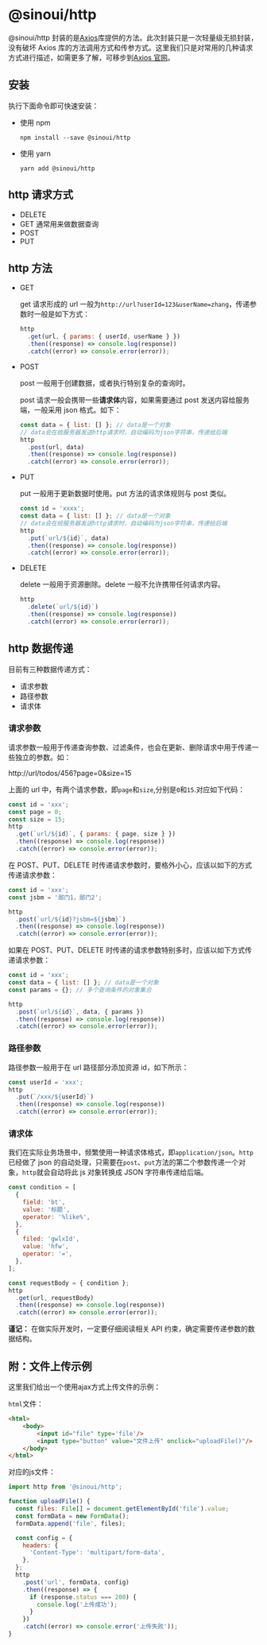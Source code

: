 # @sinoui/http

@sinoui/http 封装的是[Axios](https://github.com/axios/axios)库提供的方法。此次封装只是一次轻量级无损封装，没有破坏 Axios 库的方法调用方式和传参方式。这里我们只是对常用的几种请求方式进行描述，如需更多了解，可移步到[Axios 官网](http://www.axios-js.com/zh-cn/docs/)。

## 安装

执行下面命令即可快速安装：

- 使用 npm

  ```shell
  npm install --save @sinoui/http
  ```

- 使用 yarn

  ```shell
  yarn add @sinoui/http
  ```

## http 请求方式

- DELETE
- GET 通常用来做数据查询
- POST
- PUT

## http 方法

- GET

  get 请求形成的 url 一般为`http://url?userId=123&userName=zhang`，传递参数时一般是如下方式：

  ```js
  http
    .get(url, { params: { userId, userName } })
    .then((response) => console.log(response))
    .catch((error) => console.error(error));
  ```

- POST

  post 一般用于创建数据，或者执行特别复杂的查询时。

  post 请求一般会携带一些**请求体**内容，如果需要通过 post 发送内容给服务端，一般采用 json 格式。如下：

  ```js
  const data = { list: [] }; // data是一个对象
  // data会在给服务器发送http请求时，自动编码为json字符串，传递给后端
  http
    .post(url, data)
    .then((response) => console.log(response))
    .catch((error) => console.error(error));
  ```

- PUT

  put 一般用于更新数据时使用。put 方法的请求体规则与 post 类似。

  ```js
  const id = 'xxxx';
  const data = { list: [] }; // data是一个对象
  // data会在给服务器发送http请求时，自动编码为json字符串，传递给后端
  http
    .put(`url/${id}`, data)
    .then((response) => console.log(response))
    .catch((error) => console.error(error));
  ```

- DELETE

  delete 一般用于资源删除。delete 一般不允许携带任何请求内容。

  ```js
  http
    .delete(`url/${id}`)
    .then((response) => console.log(response))
    .catch((error) => console.error(error));
  ```

## http 数据传递

目前有三种数据传递方式：

- 请求参数
- 路径参数
- 请求体

### 请求参数

请求参数一般用于传递查询参数、过滤条件，也会在更新、删除请求中用于传递一些独立的参数。如：

http://url/todos/456?page=0&size=15

上面的 url 中，有两个请求参数，即`page`和`size`,分别是`0`和`15`.对应如下代码：

```js
const id = 'xxx';
const page = 0;
const size = 15;
http
  .get(`url/${id}`, { params: { page, size } })
  .then((response) => console.log(response))
  .catch((error) => console.error(error));
```

在 POST、PUT、DELETE 时传递请求参数时，要格外小心，应该以如下的方式传递请求参数：

```js
const id = 'xxx';
const jsbm = '部门1，部门2';

http
  .post(`url/${id}?jsbm=${jsbm}`)
  .then((response) => console.log(response))
  .catch((error) => console.error(error));
```

如果在 POST、PUT、DELETE 时传递的请求参数特别多时，应该以如下方式传递请求参数：

```js
const id = 'xxx';
const data = { list: [] }; // data是一个对象
const params = {}; // 多个查询条件的对象集合

http
  .post(`url/${id}`, data, { params })
  .then((response) => console.log(response))
  .catch((error) => console.error(error));
```

### 路径参数

路径参数一般用于在 url 路径部分添加资源 id，如下所示：

```js
const userId = 'xxx';
http
  .put(`/xxx/${userId}`)
  .then((response) => console.log(response))
  .catch((error) => console.error(error));
```

### 请求体

我们在实际业务场景中，频繁使用一种请求体格式，即`application/json`。`http`已经做了 json 的自动处理，只需要在`post`、`put`方法的第二个参数传递一个对象，`http`就会自动将此 js 对象转换成 JSON 字符串传递给后端。

```js
const condition = [
  {
    field: 'bt',
    value: '标题',
    operator: '%like%',
  },
  {
    filed: 'gwlxId',
    value: 'hfw',
    operator: '=',
  },
];

const requestBody = { condition };
http
  .get(url, requestBody)
  .then((response) => console.log(response))
  .catch((error) => console.error(error));
```

**谨记：** 在做实际开发时，一定要仔细阅读相关 API 约束，确定需要传递参数的数据结构。

## 附：文件上传示例

这里我们给出一个使用ajax方式上传文件的示例：

`html`文件：

```html
<html>
    <body>
        <input id="file" type='file'/>
        <input type="button" value="文件上传" onclick="uploadFile()"/>
    </body>
</html>
```

对应的js文件：

```js
import http from '@sinoui/http';

function uploadFile() {
  const files: File[] = document.getElementById('file').value;
  const formData = new FormData();
  formData.append('file', files);

  const config = {
    headers: {
      'Content-Type': 'multipart/form-data',
    },
  };
  http
    .post('url', formData, config)
    .then((response) => {
      if (response.status === 200) {
        console.log('上传成功');
      }
    })
    .catch((error) => console.error('上传失败'));
}
```

